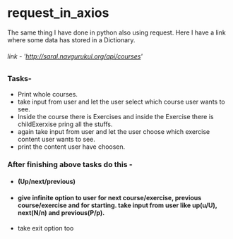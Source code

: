 # request_in_axios
The same thing I have done in python also using request. Here I have a link where some data has stored in a Dictionary.
###### link - 'http://saral.navgurukul.org/api/courses'

### Tasks-
- Print whole courses. 
- take input from user and let the user select which course user wants to see.
- Inside the course there is Exercises and inside the Exercise there is childExerxise pring all the stuffs.
- again take input from user and let the user choose which exercise content user wants to see.
- print the content user have choosen.

### After finishing above tasks do this -
- #### (Up/next/previous) 
 - #### give infinite option to user for next course/exercise, previous course/exercise and for starting. take input from user like up(u/U), next(N/n) and previous(P/p).
 - take exit option too
